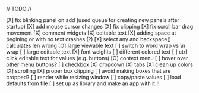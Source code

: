 // TODO //

[X] fix blinking panel on add (used queue for creating new panels after startup)
[X] add mouse cursor changes
[X] fix clipping
[X] fix scroll bar drag movement
[X] comment widgets
[X] editable text
  [X] adding space at begining or with no text crashes (?)
  [X] select any and backspace() calculates len wrong
[O] large viewable text
   [ ] switch to word wrap vs \n wrap
   [ ] large editable text
[X] font weights
[ ] different colored text
[ ] ctrl click editable text for values (e.g. buttons)
[O] context menu
  [ ] hover over other menu buttons?
[ ] checkbox
[X] dropdown
[X] tabs
[X] clean up colors
[X] scrolling
[X] proper box clipping
[ ] avoid making boxes that are cropped?
[ ] render while resizing window
[ ] copy/paste values
[ ] load defaults from file
[ ] set up as library and make an app with it
!!